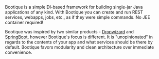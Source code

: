 Bootique is a simple DI-based framework for building single-jar Java applications of any kind. With Bootique you can create and run REST services, webapps, jobs, etc., as if they were simple commands. No JEE container required!

Bootique was inspired by two similar products - [Dropwizard](http://www.dropwizard.io) and [SpringBoot](http://projects.spring.io/spring-boot/), however Bootique's focus is different. It is "unopinionated" in regards to the contents of your app and what services should be there by default. Bootique favors modularity and clean architecture over immediate convenience. 
